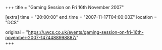 +++
title = "Gaming Session on Fri 16th November 2007"

[extra]
time = "20:00:00"
end_time = "2007-11-17T04:00:00Z"
location = "DCS"

original = "https://uwcs.co.uk/events/gaming-session-on-fri-16th-november-2007-1474488998887/"    
+++



